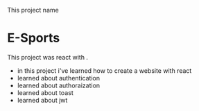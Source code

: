 This project name
# E-Sports

This project was react with [](https://github.com/facebook/create-react-app).

* in this project i've learned how to create a website with react
* learned about authentication 
* learned about authoraization
* learned about toast 
* learned about jwt
